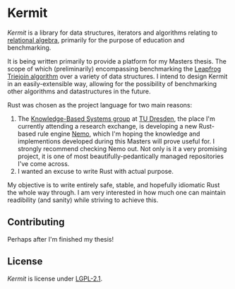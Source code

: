 # Kermit

*Kermit* is a library for data structures, iterators and algorithms relating to [relational algebra](https://en.wikipedia.org/wiki/Relational_algebra), primarily for the purpose of education and benchmarking.

It is being written primarily to provide a platform for my Masters thesis.
The scope of which (preliminarily) encompassing benchmarking the [Leapfrog Triejoin algorithm](https://arxiv.org/abs/1210.0481) over a variety of data structures.
I intend to design Kermit in an easily-extensible way, allowing for the possibility of benchmarking other algorithms and datastructures in the future.

Rust was chosen as the project language for two main reasons:
1. The [Knowledge-Based Systems group](https://iccl.inf.tu-dresden.de/web/Wissensbasierte_Systeme/en) at [TU Dresden](https://tu-dresden.de/), the place I'm currently attending a research exchange, is developing a new Rust-based rule engine [Nemo](https://github.com/knowsys/nemo), which I'm hoping the knowledge and implementions developed during this Masters will prove useful for. I strongly recommend checking Nemo out. Not only is it a very promising project, it is one of most beautifully-pedantically managed repositories I've come across.
2. I wanted an excuse to write Rust with actual purpose.

My objective is to write entirely safe, stable, and hopefully idiomatic Rust the whole way through. I am very interested in how much one can maintain readibility (and sanity) while striving to achieve this.

## Contributing

Perhaps after I'm finished my thesis!

## License

*Kermit* is license under [LGPL-2.1](https://www.gnu.org/licenses/old-licenses/lgpl-2.1.en.html).
